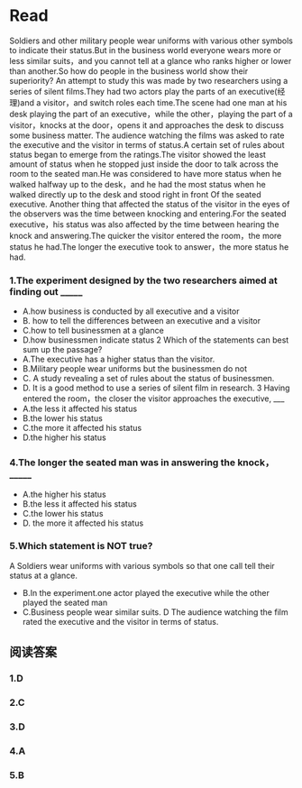 # Read
Soldiers and other military people wear uniforms with various other symbols to indicate their status.But in the business world everyone wears more or less similar suits，and you cannot tell at a glance who ranks higher or lower than another.So how do people in the business world show their superiority? An attempt to study this was made by two researchers using a series of silent films.They had two actors play the parts of an executive(经理)and a visitor，and switch roles each time.The scene had one man at his desk playing the part of an executive，while the other，playing the part of a visitor，knocks at the door，opens it and approaches the desk to discuss some business matter.
The audience watching the films was asked to rate the executive and the visitor in terms of status.A certain set of rules about status began to emerge from the ratings.The visitor showed the least amount of status when he stopped just inside the door to talk across the room to the seated man.He was considered to have more status when he walked halfway up to the desk，and he had the most status when he walked directly up to the desk and stood right in front Of the seated executive.
Another thing that affected the status of the visitor in the eyes of the observers was the time between knocking and entering.For the seated executive，his status was also affected by the time between hearing the knock and answering.The quicker the visitor entered the room，the more status he had.The longer the executive took to answer，the more status he had.
### 1.The experiment designed by the two researchers aimed at finding out _____
* A.how business is conducted by all executive and a visitor
* B. how to tell the differences between an executive and a visitor
* C.how to tell businessmen at a glance
* D.how businessmen indicate status
2 Which of the statements can best sum up the passage?
* A.The executive has a higher status than the visitor.
* B.Military people wear uniforms but the businessmen do not
* C. A study revealing a set of rules about the status of businessmen.
* D. It is a good method to use a series of silent film in research.
3 Having entered the room，the closer the visitor approaches the executive, ___
* A.the less it affected his status
* B.the lower his status
* C.the more it affected his status
* D.the higher his status
### 4.The longer the seated man was in answering the knock，_____
* A.the higher his status
* B.the less it affected his status
* C.the lower his status
* D. the more it affected his status
### 5.Which statement is NOT true?
A Soldiers wear uniforms with various symbols so that one call tell their status at a glance.
* B.In the experiment.one actor played the executive while the other played the seated man
* C.Business people wear similar suits.
D The audience watching the film rated the executive and the visitor in terms of status.
## 阅读答案
### 1.D
### 2.C
### 3.D
### 4.A
### 5.B
